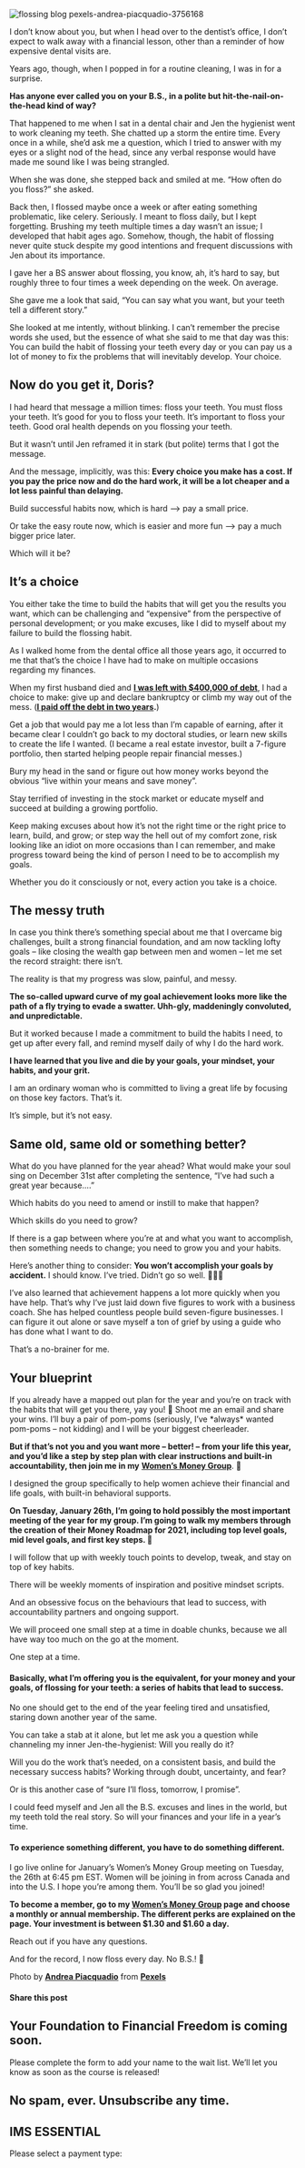 ![flossing blog pexels-andrea-piacquadio-3756168](https://yourfinanciallaunchpad.com/wp-content/uploads/elementor/thumbs/flossing-blog-pexels-andrea-piacquadio-3756168-scaled-qdc6cm24mpeaptsvbauwodz497fhw5tcknivligozs.jpg "flossing blog pexels-andrea-piacquadio-3756168")

I don’t know about you, but when I head over to the dentist’s office, I don’t expect to walk away with a financial lesson, other than a reminder of how expensive dental visits are.

Years ago, though, when I popped in for a routine cleaning, I was in for a surprise.

**Has anyone ever called you on your B.S., in a polite but hit-the-nail-on-the-head kind of way?**

That happened to me when I sat in a dental chair and Jen the hygienist went to work cleaning my teeth. She chatted up a storm the entire time. Every once in a while, she’d ask me a question, which I tried to answer with my eyes or a slight nod of the head, since any verbal response would have made me sound like I was being strangled.

When she was done, she stepped back and smiled at me. “How often do you floss?” she asked.

Back then, I flossed maybe once a week or after eating something problematic, like celery. Seriously. I meant to floss daily, but I kept forgetting. Brushing my teeth multiple times a day wasn’t an issue; I developed that habit ages ago. Somehow, though, the habit of flossing never quite stuck despite my good intentions and frequent discussions with Jen about its importance.

I gave her a BS answer about flossing, you know, ah, it’s hard to say, but roughly three to four times a week depending on the week. On average.

She gave me a look that said, “You can say what you want, but your teeth tell a different story.”

She looked at me intently, without blinking. I can’t remember the precise words she used, but the essence of what she said to me that day was this: You can build the habit of flossing your teeth every day or you can pay us a lot of money to fix the problems that will inevitably develop. Your choice.

## Now do you get it, Doris?

I had heard that message a million times: floss your teeth. You must floss your teeth. It’s good for you to floss your teeth. It’s important to floss your teeth. Good oral health depends on you flossing your teeth.

But it wasn’t until Jen reframed it in stark (but polite) terms that I got the message.

And the message, implicitly, was this: **Every choice you make has a cost. If you pay the price now and do the hard work, it will be a lot cheaper and a lot less painful than delaying.**

Build successful habits now, which is hard –> pay a small price.

Or take the easy route now, which is easier and more fun –> pay a much bigger price later.

Which will it be?

## It’s a choice

You either take the time to build the habits that will get you the results you want, which can be challenging and “expensive” from the perspective of personal development; or you make excuses, like I did to myself about my failure to build the flossing habit.

As I walked home from the dental office all those years ago, it occurred to me that that’s the choice I have had to make on multiple occasions regarding my finances.

When my first husband died and **[I was left with $400,000 of debt](https://yourfinanciallaunchpad.com/book/)**, I had a choice to make: give up and declare bankruptcy or climb my way out of the mess. (**[I paid off the debt in two years](https://yourfinanciallaunchpad.com/book/).**)

Get a job that would pay me a lot less than I’m capable of earning, after it became clear I couldn’t go back to my doctoral studies, or learn new skills to create the life I wanted. (I became a real estate investor, built a 7-figure portfolio, then started helping people repair financial messes.)

Bury my head in the sand or figure out how money works beyond the obvious “live within your means and save money”.

Stay terrified of investing in the stock market or educate myself and succeed at building a growing portfolio.

Keep making excuses about how it’s not the right time or the right price to learn, build, and grow; or step way the hell out of my comfort zone, risk looking like an idiot on more occasions than I can remember, and make progress toward being the kind of person I need to be to accomplish my goals.

Whether you do it consciously or not, every action you take is a choice.

## The messy truth

In case you think there’s something special about me that I overcame big challenges, built a strong financial foundation, and am now tackling lofty goals – like closing the wealth gap between men and women – let me set the record straight: there isn’t.

The reality is that my progress was slow, painful, and messy.

**The so-called upward curve of my goal achievement looks more like the path of a fly trying to evade a swatter. Uhh-gly, maddeningly convoluted, and unpredictable.**

But it worked because I made a commitment to build the habits I need, to get up after every fall, and remind myself daily of why I do the hard work.

**I have learned that you live and die by your goals, your mindset, your habits, and your grit.**

I am an ordinary woman who is committed to living a great life by focusing on those key factors. That’s it.

It’s simple, but it’s not easy.

## Same old, same old or something better?

What do you have planned for the year ahead? What would make your soul sing on December 31st after completing the sentence, “I’ve had such a great year because….”

Which habits do you need to amend or instill to make that happen?

Which skills do you need to grow?

If there is a gap between where you’re at and what you want to accomplish, then something needs to change; you need to grow you and your habits.

Here’s another thing to consider: **You won’t accomplish your goals by accident.** I should know. I’ve tried. Didn’t go so well. 🤷‍♀️😀

I’ve also learned that achievement happens a lot more quickly when you have help. That’s why I’ve just laid down five figures to work with a business coach. She has helped countless people build seven-figure businesses. I can figure it out alone or save myself a ton of grief by using a guide who has done what I want to do.

That’s a no-brainer for me.

## Your blueprint

If you already have a mapped out plan for the year and you’re on track with the habits that will get you there, yay you! 🎉 Shoot me an email and share your wins. I’ll buy a pair of pom-poms (seriously, I’ve \*always\* wanted pom-poms – not kidding) and I will be your biggest cheerleader.

**But if that’s not you and you want more – better! – from your life this year, and you’d like a step by step plan with clear instructions and built-in accountability, then join me in my** **[Women’s Money Group](https://yourfinanciallaunchpad.com/womens-money-group/)**. 🙌

I designed the group specifically to help women achieve their financial and life goals, with built-in behavioral supports.

**On Tuesday, January 26th, I’m going to hold possibly the most important meeting of the year for my group. I’m going to walk my members through the creation of their Money Roadmap for 2021, including top level goals, mid level goals, and first key steps. 👣**

I will follow that up with weekly touch points to develop, tweak, and stay on top of key habits.

There will be weekly moments of inspiration and positive mindset scripts.

And an obsessive focus on the behaviours that lead to success, with accountability partners and ongoing support.

We will proceed one small step at a time in doable chunks, because we all have way too much on the go at the moment.

One step at a time.

#### Basically, what I’m offering you is the equivalent, for your money and your goals, of flossing for your teeth: a series of habits that lead to success.

No one should get to the end of the year feeling tired and unsatisfied, staring down another year of the same.

You can take a stab at it alone, but let me ask you a question while channeling my inner Jen-the-hygienist: Will you really do it?

Will you do the work that’s needed, on a consistent basis, and build the necessary success habits? Working through doubt, uncertainty, and fear?

Or is this another case of “sure I’ll floss, tomorrow, I promise”.

I could feed myself and Jen all the B.S. excuses and lines in the world, but my teeth told the real story. So will your finances and your life in a year’s time.

#### To experience something different, you have to do something different.

I go live online for January’s Women’s Money Group meeting on Tuesday, the 26th at 6:45 pm EST. Women will be joining in from across Canada and into the U.S. I hope you’re among them. You’ll be so glad you joined!

**To become a member, go to my [Women’s Money Group](https://yourfinanciallaunchpad.com/womens-money-group/) page and choose a monthly or annual membership. The different perks are explained on the page. Your investment is between $1.30 and $1.60 a day.**

Reach out if you have any questions.

And for the record, I now floss every day. No B.S.! 🦷

Photo by **[Andrea Piacquadio](https://www.pexels.com/@olly?utm_content=attributionCopyText&utm_medium=referral&utm_source=pexels)** from **[Pexels](https://www.pexels.com/photo/photo-of-woman-standing-on-sunflower-field-3756168/?utm_content=attributionCopyText&utm_medium=referral&utm_source=pexels)**

#### Share this post

## Your Foundation to Financial Freedom is coming soon.

Please complete the form to add your name to the wait list. We’ll let you know as soon as the course is released!

## No spam, ever. Unsubscribe any time.

## IMS ESSENTIAL

Please select a payment type: